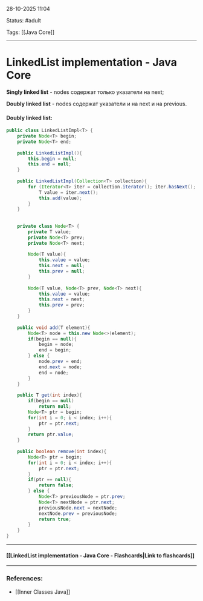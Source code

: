 
28-10-2025 11:04

Status: #adult

Tags: [[Java Core]]

---
# LinkedList implementation - Java Core

**Singly linked list** - nodes содержат только указатели на next;

**Doubly linked list** - nodes содержат указатели и на next и на previous. 


#### Doubly linked list:
```java
public class LinkedListImpl<T> {  
    private Node<T> begin;  
    private Node<T> end;  
  
    public LinkedListImpl(){  
        this.begin = null;  
        this.end = null;  
    }  
  
    public LinkedListImpl(Collection<T> collection){  
        for (Iterator<T> iter = collection.iterator(); iter.hasNext(); ){  
            T value = iter.next();  
            this.add(value);  
        }  
    }  
  
  
    private class Node<T> {  
        private T value;  
        private Node<T> prev;  
        private Node<T> next;  
  
        Node(T value){  
            this.value = value;  
            this.next = null;  
            this.prev = null;  
        }  
  
        Node(T value, Node<T> prev, Node<T> next){  
            this.value = value;  
            this.next = next;  
            this.prev = prev;  
        }  
    }  
  
    public void add(T element){  
		Node<T> node = this.new Node<>(element);
        if(begin == null){  
            begin = node;  
            end = begin;  
        } else {  
            node.prev = end;  
            end.next = node;  
            end = node;  
        }  
    }  
  
    public T get(int index){  
        if(begin == null)  
            return null;  
        Node<T> ptr = begin;  
        for(int i = 0; i < index; i++){  
            ptr = ptr.next;  
        }  
        return ptr.value;  
    }  
  
    public boolean remove(int index){  
        Node<T> ptr = begin;  
        for(int i = 0; i < index; i++){  
            ptr = ptr.next;  
        }  
        if(ptr == null){  
            return false;  
        } else {  
            Node<T> previousNode = ptr.prev;  
            Node<T> nextNode = ptr.next;  
            previousNode.next = nextNode;  
            nextNode.prev = previousNode;  
            return true;  
        }  
    }  
}
```

----
#### [[LinkedList implementation - Java Core - Flashcards|Link to flashcards]]



---
### References:

- [[Inner Classes Java]]